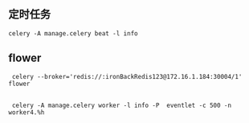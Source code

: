 
## 定时任务

```
celery -A manage.celery beat -l info
```

## flower

```
 celery --broker='redis://:ironBackRedis123@172.16.1.184:30004/1' flower
```

##

```
 celery -A manage.celery worker -l info -P  eventlet -c 500 -n worker4.%h
```